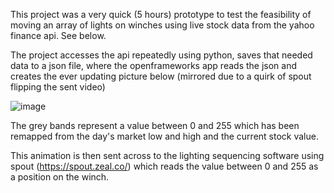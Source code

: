 This project was a very quick (5 hours) prototype to test the feasibility of moving an array of lights on  winches using live stock data from the yahoo finance api. See below.



The project accesses the api repeatedly using python, saves that needed data to a json file, where the openframeworks app reads the json and creates the ever updating picture below (mirrored due to a quirk of spout flipping the sent video)

![image](https://user-images.githubusercontent.com/88803350/169157974-f49ebb67-004a-439d-99ca-3bed6cd8effc.png)


The grey bands represent a value between 0 and 255 which has been remapped from the day's market low and high and the current stock value.

This animation is then sent across to the lighting sequencing software using spout (https://spout.zeal.co/) which reads the value between 0 and 255 as a position on the winch.

